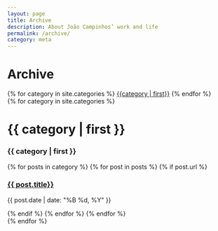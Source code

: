 ```yaml
---
layout: page
title: Archive
description: About João Campinhos’ work and life
permalink: /archive/
category: meta
---
```


<div class="mt3 pb4 container-s">
  <h1 class="spacing-l caps center">Archive</h1>
  <div class="mb4 center">
  {% for category in site.categories %}
  <a class="c-nav__item color-black" href="#{{category | first}}">{{category | first}}</a>
    {% endfor %}
  </div>
  {% for category in site.categories %}
    <div class="mb4 mt4" id="{{ category | first | remove:' ' }}">
      <h1 class="hide-sm-down p1 caps spacing-m color-{{category | first}}">{{ category | first }}</h1>
      <h3 class="break-word hide-sm-up center p1 caps spacing-m color-{{category | first}}">{{ category | first }}</h3>
      {% for posts in category %}
        {% for post in posts %}
          {% if post.url %}
            <div class="pl1 mt3 mb3 container-xs">
              <h3 class="m0 caps color-black regular">
                <a class="link-none" href="{{ post.url }}">{{ post.title}}</a>
              </h3>
              <p class="m0 code">{{ post.date | date: "%B %d, %Y" }}</p>
            </div>
          {% endif %}
        {% endfor %}
      {% endfor %}
    </div>
  {% endfor %}
</div>
